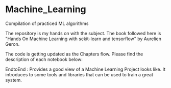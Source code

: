 # Machine_Learning
Compilation of practiced ML algorithms

The repository is my hands on with the subject. The book followed here is "Hands On Machine Learning with sckit-learn and tensorflow" 
by Aurelien Geron.

The code is getting updated as the Chapters flow. Please find the description of each notebook below:

EndtoEnd : Provides a good view of a Machine Learning Project looks like. It introduces to some tools and libraries that can be used to train 
a great system.
